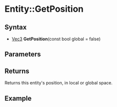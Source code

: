 # Entity::GetPosition #

## Syntax ##
- [Vec3]() **GetPosition**(const bool global  = false)

## Parameters ##

## Returns ##
Returns this entity's position, in local or global space.

## Example ##
